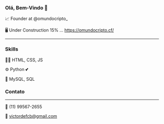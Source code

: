 
### Olá, Bem-Vindo 👋

📈 Founder at @omundocripto_

🖥️ Under Construction 15% ... https://omundocripto.cf/
__________________________________________

### Skills
👨‍💻 HTML, CSS, JS                      

⚙️ Python 💕

💽 MySQL, SQL

### Contato
__________________________________________
📲 (11) 99567-2655

📩 victordefcb@gmail.com






